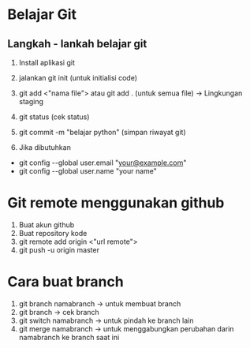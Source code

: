 # Belajar Git
## Langkah - lankah belajar git

1. Install aplikasi git
2. jalankan git init (untuk initialisi code)
3. git add <"nama file"> atau git add . (untuk semua file) -> Lingkungan staging
4. git status (cek status)
5. git commit -m "belajar python" (simpan riwayat git)

6. Jika dibutuhkan
 - git config --global user.email "your@example.com"
 - git config --global user.name "your name"

# Git remote menggunakan github

1. Buat akun github
2. Buat repository kode
3. git remote add origin <"url remote">
4. git push -u origin master

# Cara buat branch    
1. git branch namabranch -> untuk membuat branch
2. git branch -> cek branch
3. git switch namabranch -> untuk pindah ke branch lain
4. git merge namabranch -> untuk menggabungkan perubahan darin namabranch ke branch saat ini